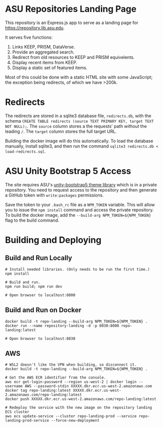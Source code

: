 # ASU Repositories Landing Page

This repository is an Express.js app to serve as a landing page for https://repository.lib.asu.edu.

It serves five functions:

1. Links KEEP, PRISM, DataVerse.
1. Provide an aggregated search.
1. Redirect from old resources to KEEP and PRISM equivelents. 
1. Display recent items from KEEP.
1. Display a static set of featured items.

Most of this could be done with a static HTML site with some JavaScript; the exception being redirects, of which we have >200k.

# Redirects

The redirects are stored in a sqlite3 database file, `redirects.db`, with the schema `CREATE TABLE redirects (source TEXT PRIMARY KEY, target TEXT NOT NULL);`.
The `source` column stores a the requests' path *without* the leading `/`. The `target` column stores the full target URL.

Building the docker image will do this automatically.
To load the database manually, install sqlite3, and then run the command `sqlite3 redirects.db < load-redirects.sql`.

# ASU Unity Bootstrap 5 Access

The site requires ASU's [unity-bootstrap5 theme library](https://unity.web.asu.edu/@asu/unity-bootstrap-theme/index.html?path=/story/get-started-get-started--page) which is in a private repository. You need to request access to the repository and then generate a GitHub token with `write:packages` permissions.

Save the token to your `.bash_rc` file as a `NPM_TOKEN` variable. This will allow you to issue the `npm install` command and access the private repository. To build the docker image, add the `--build-arg NPM_TOKEN=${NPM_TOKEN}` flag to the build command.

# Building and Deploying

## Build and Run Locally

```
# Install needed libraries. (Only needs to be run the first time.)
npm install

# Build and run.
npm run build; npm run dev

# Open browser to localhost:8000
```

## Build and Run on Docker

```
docker build -t repo-landing --build-arg NPM_TOKEN=${NPM_TOKEN} .
docker run --name repository-landing -d -p 8030:8000 repo-landing:latest

# Open browser to localhost:8030
```

## AWS
```
# WSL2 doesn't like the VPN when building, so disconnect it.
docker build -t repo-landing --build-arg NPM_TOKEN=${NPM_TOKEN} .

# Get the AWS ECR identifier from the console.
aws ecr get-login-password --region us-west-2 | docker login --username AWS --password-stdin XXXXX.dkr.ecr.us-west-2.amazonaws.com
docker tag repo-landing:latest XXXXX.dkr.ecr.us-west-2.amazonaws.com/repo-landing:latest
docker push XXXXX.dkr.ecr.us-west-2.amazonaws.com/repo-landing:latest

# Redeploy the service with the new image on the repository landing ECS cluster
aws ecs update-service --cluster repo-landing-prod --service repo-landing-prod-service --force-new-deployment
```

